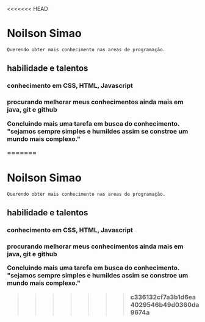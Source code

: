 <<<<<<< HEAD
# Noilson Simao 
    Querendo obter mais conhecimento nas areas de programação.


## habilidade e talentos
<h3> conhecimento em CSS, HTML, Javascript</> </n>

<h3>procurando melhorar meus conhecimentos ainda mais em java, git e github </>

<p>
Concluindo mais uma tarefa em busca do conhecimento.</n>
"sejamos sempre simples e humildes assim se constroe um mundo mais complexo."

=======
# Noilson Simao 
    Querendo obter mais conhecimento nas areas de programação.


## habilidade e talentos
<h3> conhecimento em CSS, HTML, Javascript</> </n>

<h3>procurando melhorar meus conhecimentos ainda mais em java, git e github </>

<p>
Concluindo mais uma tarefa em busca do conhecimento.</n>
"sejamos sempre simples e humildes assim se constroe um mundo mais complexo."

>>>>>>> c336132cf7a3b1d6ea4029546b49d0360da9674a
